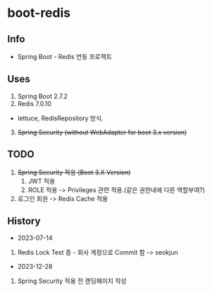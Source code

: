 # boot-redis


## Info 
- Spring Boot - Redis 연동 프로젝트 

## Uses 
1. Spring Boot 2.7.2 
2. Redis 7.0.10
  - lettuce, RedisRepository 방식.
3. <del>Spring Security (without WebAdapter for boot 3.x version)</del>


## TODO
1. <del>Spring Security 적용 (Boot 3.X Version)</del>
   1. JWT 적용
   2. ROLE 적용 -> Privileges 관련 적용.(같은 권한내에 다른 역할부여?)
3. 로그인 회원 -> Redis Cache 적용 


## History
- 2023-07-14 <br/>
1. Redis Lock Test 증 - 회사 계정으로 Commit 함 -> seokjun

- 2023-12-28 <br/>
1. Spring Security 적용 전 랜딩페이지 작성

